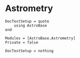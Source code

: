 # Astrometry


```@meta
DocTestSetup = quote
    using AstroBase
end
```

```@autodocs
Modules = [AstroBase.Astrometry]
Private = false
```

```@meta
DocTestSetup = nothing
```


